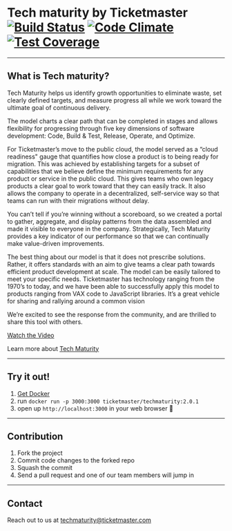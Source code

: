 # **Tech maturity by Ticketmaster** [![Build Status](https://travis-ci.org/Ticketmaster/techmaturity.svg?branch=master)](https://travis-ci.org/Ticketmaster/techmaturity) [![Code Climate](https://codeclimate.com/github/Ticketmaster/techmaturity/badges/gpa.svg)](https://codeclimate.com/github/Ticketmaster/techmaturity) [![Test Coverage](https://codeclimate.com/github/Ticketmaster/techmaturity/badges/coverage.svg)](https://codeclimate.com/github/Ticketmaster/techmaturity/coverage)
---- 

## What is Tech maturity?
Tech Maturity helps us identify growth opportunities to eliminate waste, set clearly defined targets, and measure progress all while we work toward the ultimate goal of continuous delivery.

The model charts a clear path that can be completed in stages and allows flexibility for progressing through five key dimensions of software development: Code, Build & Test, Release, Operate, and Optimize.

For Ticketmaster’s move to the public cloud, the model served as a “cloud readiness" gauge that quantifies how close a product is to being ready for migration. This was achieved by establishing targets for a subset of capabilities that we believe define the minimum requirements for any product or service in the public cloud. This gives teams who own legacy products a clear goal to work toward that they can easily track. It also allows the company to operate in a decentralized, self-service way so that teams can run with their migrations without delay.

You can’t tell if you’re winning without a scoreboard, so we created a portal to gather, aggregate, and display patterns from the data assembled and made it visible to everyone in the company. Strategically, Tech Maturity provides a key indicator of our performance so that we can continually make value-driven improvements.

The best thing about our model is that it does not prescribe solutions. Rather, it offers standards with an aim to give teams a clear path towards efficient product development at scale. The model can be easily tailored to meet your specific needs. Ticketmaster has technology ranging from the 1970’s to today, and we have been able to successfully apply this model to products ranging from VAX code to JavaScript libraries. It’s a great vehicle for sharing and rallying around a common vision

We’re excited to see the response from the community, and are thrilled to share this tool with others.

[Watch the Video](https://youtu.be/LLAg_LxuBzM)

Learn more about [Tech Maturity](https://tech.ticketmaster.com/2016/11/08/getting-to-innovation-faster/)

----
## Try it out!
1. [Get Docker](https://www.docker.com/get-docker)
2. run `docker run -p 3000:3000 ticketmaster/techmaturity:2.0.1`
3. open up `http://localhost:3000` in your web browser 🚀

----
## Contribution
1. Fork the project
2. Commit code changes to the forked repo
3. Squash the commit
4. Send a pull request and one of our team members will jump in


----
## Contact

Reach out to us at techmaturity@ticketmaster.com
